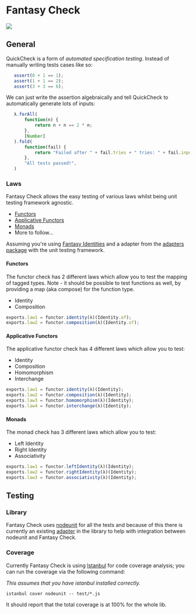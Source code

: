 # Fantasy Check

![](https://raw.github.com/puffnfresh/fantasy-land/master/logo.png)

## General

QuickCheck is a form of *automated specification testing*. Instead
of manually writing tests cases like so:

```javascript
   assert(0 + 1 == 1);
   assert(1 + 1 == 2);
   assert(3 + 3 == 6);
```

We can just write the assertion algebraically and tell QuickCheck to
automatically generate lots of inputs:

```javascript
   λ.forAll(
       function(n) {
           return n + n == 2 * n;
       },
       [Number]
   ).fold(
       function(fail) {
           return "Failed after " + fail.tries + " tries: " + fail.inputs.toString();
       },
       "All tests passed!",
   )
```

### Laws

Fantasy Check allows the easy testing of various laws whilst being
unit testing framework agnostic.

* [Functors](src/laws/functor.js)
* [Applicative Functors](src/laws/applicative.js)
* [Monads](src/laws/monad.js)
* More to follow...

Assuming you're using [Fantasy Identities](https://github.com/fantasyland/fantasy-identities)
and a adapter from the [adapters package](src/adapters) with the unit
testing framework.

#### Functors

The functor check has 2 different laws which allow you to test the
mapping of tagged types. Note - it should be possible to test 
functions as well, by providing a map (aka compose) for the function
type.

* Identity
* Composition

```javascript
exports.law1 = functor.identity(λ)(Identity.of);
exports.law2 = functor.composition(λ)(Identity.of);
```

#### Applicative Functors

The applicative functor check has 4 different laws which allow you
to test:

* Identity
* Composition
* Homomorphism
* Interchange

```javascript
exports.law1 = functor.identity(λ)(Identity);
exports.law2 = functor.composition(λ)(Identity);
exports.law3 = functor.homomorphism(λ)(Identity);
exports.law4 = functor.interchange(λ)(Identity);
```

#### Monads

The monad check has 3 different laws which allow you
to test:

* Left Identity
* Right Identity
* Associativity

```javascript
exports.law1 = functor.leftIdentity(λ)(Identity);
exports.law2 = functor.rightIdentity(λ)(Identity);
exports.law3 = functor.associativity(λ)(Identity);
```

## Testing

### Library

Fantasy Check uses [nodeunit](https://github.com/caolan/nodeunit) for 
all the tests and because of this there is currently an existing 
[adapter](test/lib/test.js) in the library to help with integration 
between nodeunit and Fantasy Check.

### Coverage

Currently Fantasy Check is using [Istanbul](https://github.com/gotwarlost/istanbul) 
for code coverage analysis; you can run the coverage via the following
command:

_This assumes that you have istanbul installed correctly._

```
istanbul cover nodeunit -- test/*.js
```

It should report that the total coverage is at 100% for the whole lib.